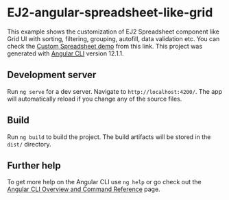 # EJ2-angular-spreadsheet-like-grid

This example shows the customization of EJ2 Spreadsheet component like Grid UI with sorting, filtering, grouping, autofill, data validation etc. You can check the [Custom Spreadsheet demo](https://ej2.syncfusion.com/angular/staging/spreadsheet/) from this link.
This project was generated with [Angular CLI](https://github.com/angular/angular-cli) version 12.1.1.

## Development server

Run `ng serve` for a dev server. Navigate to `http://localhost:4200/`. The app will automatically reload if you change any of the source files.

## Build

Run `ng build` to build the project. The build artifacts will be stored in the `dist/` directory.

## Further help

To get more help on the Angular CLI use `ng help` or go check out the [Angular CLI Overview and Command Reference](https://angular.io/cli) page.

